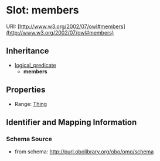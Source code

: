 # Slot: members

URI: [http://www.w3.org/2002/07/owl#members](http://www.w3.org/2002/07/owl#members)




## Inheritance

* [logical_predicate](logical_predicate.md)
    * **members**



## Properties

 * Range: [Thing](Thing.md)



## Identifier and Mapping Information







### Schema Source


* from schema: http://purl.obolibrary.org/obo/omo/schema



